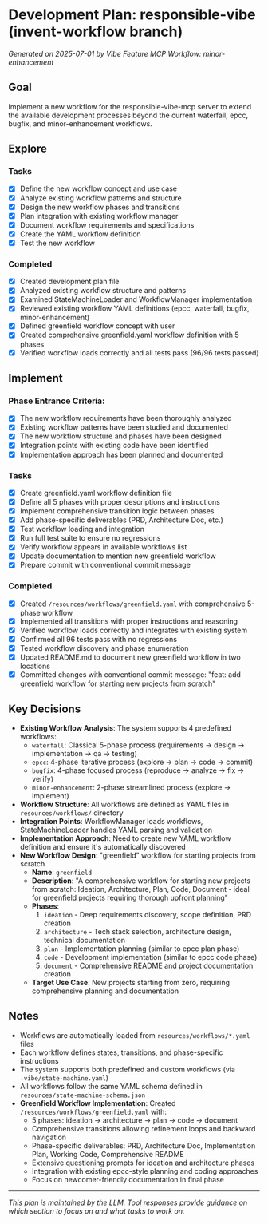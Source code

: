 # Development Plan: responsible-vibe (invent-workflow branch)

*Generated on 2025-07-01 by Vibe Feature MCP*
*Workflow: minor-enhancement*

## Goal
Implement a new workflow for the responsible-vibe-mcp server to extend the available development processes beyond the current waterfall, epcc, bugfix, and minor-enhancement workflows.

## Explore
### Tasks
- [x] Define the new workflow concept and use case
- [x] Analyze existing workflow patterns and structure
- [x] Design the new workflow phases and transitions
- [x] Plan integration with existing workflow manager
- [x] Document workflow requirements and specifications
- [x] Create the YAML workflow definition
- [x] Test the new workflow

### Completed
- [x] Created development plan file
- [x] Analyzed existing workflow structure and patterns
- [x] Examined StateMachineLoader and WorkflowManager implementation
- [x] Reviewed existing workflow YAML definitions (epcc, waterfall, bugfix, minor-enhancement)
- [x] Defined greenfield workflow concept with user
- [x] Created comprehensive greenfield.yaml workflow definition with 5 phases
- [x] Verified workflow loads correctly and all tests pass (96/96 tests passed)

## Implement

### Phase Entrance Criteria:
- [x] The new workflow requirements have been thoroughly analyzed
- [x] Existing workflow patterns have been studied and documented
- [x] The new workflow structure and phases have been designed
- [x] Integration points with existing code have been identified
- [x] Implementation approach has been planned and documented

### Tasks
- [x] Create greenfield.yaml workflow definition file
- [x] Define all 5 phases with proper descriptions and instructions
- [x] Implement comprehensive transition logic between phases
- [x] Add phase-specific deliverables (PRD, Architecture Doc, etc.)
- [x] Test workflow loading and integration
- [x] Run full test suite to ensure no regressions
- [x] Verify workflow appears in available workflows list
- [x] Update documentation to mention new greenfield workflow
- [x] Prepare commit with conventional commit message

### Completed
- [x] Created `/resources/workflows/greenfield.yaml` with comprehensive 5-phase workflow
- [x] Implemented all transitions with proper instructions and reasoning
- [x] Verified workflow loads correctly and integrates with existing system
- [x] Confirmed all 96 tests pass with no regressions
- [x] Tested workflow discovery and phase enumeration
- [x] Updated README.md to document new greenfield workflow in two locations
- [x] Committed changes with conventional commit message: "feat: add greenfield workflow for starting new projects from scratch"

## Key Decisions
- **Existing Workflow Analysis**: The system supports 4 predefined workflows:
  - `waterfall`: Classical 5-phase process (requirements → design → implementation → qa → testing)
  - `epcc`: 4-phase iterative process (explore → plan → code → commit)
  - `bugfix`: 4-phase focused process (reproduce → analyze → fix → verify)
  - `minor-enhancement`: 2-phase streamlined process (explore → implement)
- **Workflow Structure**: All workflows are defined as YAML files in `resources/workflows/` directory
- **Integration Points**: WorkflowManager loads workflows, StateMachineLoader handles YAML parsing and validation
- **Implementation Approach**: Need to create new YAML workflow definition and ensure it's automatically discovered
- **New Workflow Design**: "greenfield" workflow for starting projects from scratch
  - **Name**: `greenfield`
  - **Description**: "A comprehensive workflow for starting new projects from scratch: Ideation, Architecture, Plan, Code, Document - ideal for greenfield projects requiring thorough upfront planning"
  - **Phases**: 
    1. `ideation` - Deep requirements discovery, scope definition, PRD creation
    2. `architecture` - Tech stack selection, architecture design, technical documentation
    3. `plan` - Implementation planning (similar to epcc plan phase)
    4. `code` - Development implementation (similar to epcc code phase)  
    5. `document` - Comprehensive README and project documentation creation
  - **Target Use Case**: New projects starting from zero, requiring comprehensive planning and documentation

## Notes
- Workflows are automatically loaded from `resources/workflows/*.yaml` files
- Each workflow defines states, transitions, and phase-specific instructions
- The system supports both predefined and custom workflows (via `.vibe/state-machine.yaml`)
- All workflows follow the same YAML schema defined in `resources/state-machine-schema.json`
- **Greenfield Workflow Implementation**: Created `/resources/workflows/greenfield.yaml` with:
  - 5 phases: ideation → architecture → plan → code → document
  - Comprehensive transitions allowing refinement loops and backward navigation
  - Phase-specific deliverables: PRD, Architecture Doc, Implementation Plan, Working Code, Comprehensive README
  - Extensive questioning prompts for ideation and architecture phases
  - Integration with existing epcc-style planning and coding approaches
  - Focus on newcomer-friendly documentation in final phase

---
*This plan is maintained by the LLM. Tool responses provide guidance on which section to focus on and what tasks to work on.*
